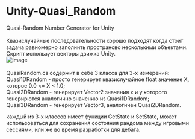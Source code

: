 # Unity-Quasi_Random
Quasi-Random Number Generator for Unity
<br><br>
Квазислучайные последовательности хорошо подходят когда стоит задача равномерно заполнить пространсво несколькими объектами. Скрипт использует векторы движка Unity.
<br>
![image](https://user-images.githubusercontent.com/99481254/183262665-db17d551-c1bb-4141-b576-efd277cb6b93.png)
<br><br>
QuasiRandom.cs содержит в себе 3 класса для 3-х измерений:<br>
Quasi1DRandom - просто генерирует квазислучайное float значение X, которое 0.0 <= X < 1.0;<br>
Quasi2DRandom - генерирует Vector2 значения x и y которого генерирются аналогично значению из Quasi1DRandom;<br>
Quasi3DRandom - генерирует Vector3, аналогичен Quasi2DRandom.

каждый из 3-х классов имеет функции GetState и SetState, может использоваться для сохранения состояния рандома между игровыми сессиями, или же во время разработки для дебага.
